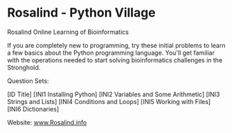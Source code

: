 # Rosalind - Python Village
Rosalind Online Learning of Bioinformatics

If you are completely new to programming, try these initial problems to learn a few basics about the Python programming language. You'll get familiar with the operations needed to start solving bioinformatics challenges in the Stronghold.

Question Sets:

  [ID	         Title]
  [INI1  	Installing Python]
  [INI2  	Variables and Some Arithmetic]
  [INI3	  Strings and Lists]
  [INI4  	Conditions and Loops]
  [INI5  	Working with Files]
  [INI6	  Dictionaries]


Website:
www.Rosalind.info
